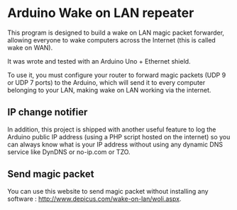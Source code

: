 Arduino Wake on LAN repeater
============================
This program is designed to build a wake on LAN magic packet forwarder, allowing everyone to wake computers across the Internet (this is called wake on WAN).

It was wrote and tested with an Arduino Uno + Ethernet shield.

To use it, you must configure your router to forward magic packets (UDP 9 or UDP 7 ports) to the Arduino, which will send it to every computer belonging to your LAN, making wake on LAN working via the internet.

IP change notifier
------------------
In addition, this project is shipped with another useful feature to log the Arduino public IP address (using a PHP script hosted on the internet) so you can always know what is your IP address without using any dynamic DNS service like DynDNS or no-ip.com or TZO.

Send magic packet
-----------------
You can use this website to send magic packet without installing any software : http://www.depicus.com/wake-on-lan/woli.aspx.